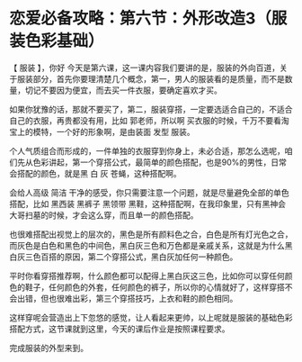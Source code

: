 # 恋爱必备攻略：第六节：外形改造3（服装色彩基础）

【 服装 】，你好 今天是第六课，这一课内容我们要讲的是，服装的外向百道，关于服装部分，首先你要理清楚几个概念，第一，男人的服装看的是质量，而不是数量，切记不要因为便宜，而去买一件衣服，要确定喜欢才买。

如果你犹豫的话，那就不要买了，第二，服装穿搭，一定要选适合自己的，不适合自己的衣服，再贵都没有用，比如 郭老师，所以啊 买衣服的时候，千万不要看淘宝上的模特，一个好的形象啊，是由装面 发型 服装。

个人气质组合而形成的，一件单独的衣服穿到你身上，未必合适，那怎么选呢，咱们先从色彩讲起，第一个穿搭公式，最简单的颜色搭配，也是90%的男性，日常会搭配的颜色，就是黑 白 灰 苍蝇，这种搭配啊。

会给人高级 简洁 干净的感受，你只需要注意一个问题，就是尽量避免全部的单色搭配，比如 黑西装 黑裤子 黑领带 黑鞋，这种搭配啊，在我印象里，只有黑神会大哥扫墓的时候，才会这么穿，而且单一的颜色搭配。

也很难搭配出视觉上的层次的，黑色是所有颜料色之合，白色是所有灯光色之合，而灰色是白色和黑色的中间色，黑白灰三色和万色都是亲戚关系，这就是为什么黑白灰三色百搭的原因，第二个穿搭公式，黑白灰加任何一种颜色。

平时你看穿搭推荐啊，什么颜色都可以配得上黑白灰这三色，比如你可以穿任何颜色的鞋子，任何颜色的外套，任何颜色的裤子，所以你的心情就好了，这样穿搭不会出错，但也很难出彩，第三个穿搭技巧，上衣和鞋的颜色相同。

这样穿呢会营造出上下忽悠的感觉，让人看起来更帅，以上呢就是服装的基础色彩搭配方式，这节课就到这里，今天的课后作业是按照课程要求。

完成服装的外型来到。